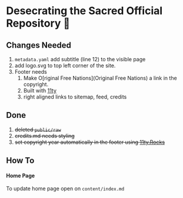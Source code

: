 # Desecrating the Sacred Official Repository 🦬

## Changes Needed
1. ```metadata.yaml``` add subtitle (line 12) to the visible page
2. add logo.svg to top left corner of the site.
4. Footer needs
    1. Make O[riginal Free Nations](Original Free Nations) a link in the copyright.
    2. Built with [11ty](https://11ty.dev)
    3. right aligned links to sitemap, feed, credits

## Done
1. ~~deleted ```public/raw```~~
2. ~~credits.md needs styling~~
3. ~~set copyright year automatically in the footer using [11ty.Rocks](https://11ty.rocks/eleventyjs/dates/)~~


## How To

#### Home Page

To update home page open on `content/index.md`
